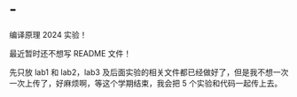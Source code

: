 # -

编译原理 2024 实验！

最近暂时还不想写 README 文件！

先只放 lab1 和 lab2，lab3 及后面实验的相关文件都已经做好了，但是我不想一次一次上传了，好麻烦啊，等这个学期结束，我会把 5 个实验和代码一起传上去。
